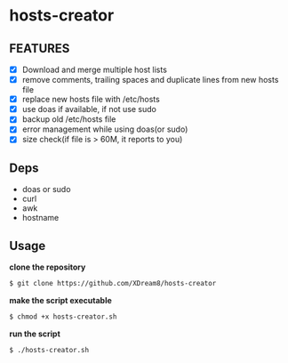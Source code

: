 # hosts-creator

## FEATURES
- [X] Download and merge multiple host lists
- [X] remove comments, trailing spaces and  duplicate lines from new hosts file
- [X] replace new hosts file with /etc/hosts
- [X] use doas if available, if not use sudo
- [X] backup old /etc/hosts file
- [X] error management while using doas(or sudo)
- [X] size check(if file is > 60M, it reports to you)
## Deps
- doas or sudo
- curl
- awk
- hostname
## Usage
**clone the repository**
```sh
$ git clone https://github.com/XDream8/hosts-creator
```
**make the script executable**
```sh
$ chmod +x hosts-creator.sh
```
**run the script**
```sh
$ ./hosts-creator.sh
```
